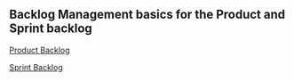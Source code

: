 ## Backlog Management basics for the Product and Sprint backlog

[Product Backlog](https://docs.microsoft.com/en-us/devops/plan/what-is-scrum#product-backlog 'Product Backlog')

[Sprint Backlog](https://docs.microsoft.com/en-us/devops/plan/what-is-scrum#sprint-planning-and-the-sprint-backlog 'Sprint Backlog')
